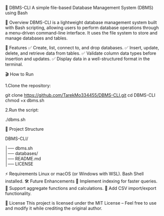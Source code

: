 📌 DBMS-CLI
A simple file-based Database Management System (DBMS) using Bash

🔹 Overview
DBMS-CLI is a lightweight database management system built with Bash scripting, allowing users to perform database operations through a menu-driven command-line interface. It uses the file system to store and manage databases and tables.

📜 Features
✅ Create, list, connect to, and drop databases.
✅ Insert, update, delete, and retrieve data from tables.
✅ Validate column data types before insertion and updates.
✅ Display data in a well-structured format in the terminal.

🎬 How to Run

 1.Clone the repository:

  git clone https://github.com/TarekMo334455/DBMS-CLI.git
  cd DBMS-CLI
  chmod +x dbms.sh

2.Run the script:

  ./dbms.sh

📂 Project Structure

   DBMS-CLI/
  
   │── dbms.sh        
   │── databases/     
   │── README.md     
   │── LICENSE        

⚡ Requirements
Linux or macOS (or Windows with WSL).
Bash Shell installed.
🛠 Future Enhancements
🚀 Implement indexing for faster queries.
🚀 Support aggregate functions and calculations.
🚀 Add CSV import/export functionality.

📄 License
This project is licensed under the MIT License – Feel free to use and modify it while crediting the original author.



